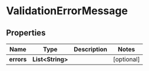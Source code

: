 
# ValidationErrorMessage

## Properties
Name | Type | Description | Notes
------------ | ------------- | ------------- | -------------
**errors** | **List&lt;String&gt;** |  |  [optional]



